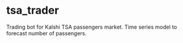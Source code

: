 # tsa_trader
Trading bot for Kalshi TSA passengers market. Time series model to forecast number of passengers.

